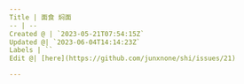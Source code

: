 ```yaml
---
Title | 面食 焖面
-- | --
Created @ | `2023-05-21T07:54:15Z`
Updated @| `2023-06-04T14:14:23Z`
Labels | ``
Edit @| [here](https://github.com/junxnone/shi/issues/21)

---
```


